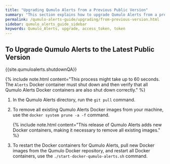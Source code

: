 ```yaml
---
title: "Upgrading Qumulo Alerts from a Previous Public Version"
summary: "This section explains how to upgrade Qumulo Alerts from a previous public version to the latest one."
permalink: /qumulo-alerts-guide/upgrading/from-previous-version.html
sidebar: qumulo_alerts_guide_sidebar
keywords: Qumulo_Alerts, upgrade, access_token, token
---
```


## To Upgrade Qumulo Alerts to the Latest Public Version

{{site.qumuloalerts.shutdownQA}}

   {% include note.html content="This process might take up to 60 seconds. The `Alerts` Docker container must shut down and then verify that all Qumulo Alerts Docker containers are also shut down correctly." %}

1. In the Qumulo Alerts directory, run the `git pull` command.
  
1. To remove all existing Qumulo Alerts Docker images from your machine, use the `docker system prune -a -f` command.

   {% include note.html content="This release of Qumulo Alerts adds new Docker containers, making it necessary to remove all existing images." %}

1. To restart the Docker containers for Qumulo Alerts, pull new Docker images from the Qumulo Docker repository, and restart all Docker containers, use the `./start-docker-qumulo-alerts.sh` command.

